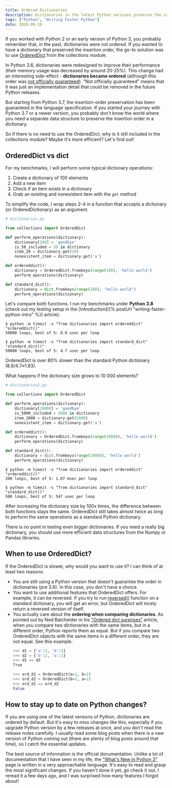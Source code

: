 ```yaml
---
title: Ordered Dictionaries
description: Dictionaries in the latest Python versions preserve the insertion order. So, is there any reason to use the OrderedDict as we used to do in the past?
tags: ["Python", "Writing Faster Python"]
date: 2020-09-10
---
```


If you worked with Python 2 or an early version of Python 3, you probably remember that, in the past, dictionaries were not ordered. If you wanted to have a dictionary that preserved the insertion order, the go-to solution was to use [OrderedDict](https://docs.python.org/3/library/collections.html#collections.OrderedDict) from the collections module.

In Python 3.6, dictionaries were redesigned to improve their performance (their memory usage was decreased by around 20-25%). This change had an interesting side-effect - **dictionaries became ordered** (although this order was [not officially guaranteed](https://docs.python.org/3/whatsnew/3.6.html#whatsnew36-compactdict)). "Not officially guaranteed" means that it was just an implementation detail that could be removed in the future Python releases.

But starting from Python 3.7, the insertion-order preservation has been guaranteed in the language specification. If you started your journey with Python 3.7 or a newer version, you probably don't know the world where you need a separate data structure to preserve the insertion order in a dictionary.

So if there is no need to use the OrderedDict, why is it still included in the collections module? Maybe it's more efficient? Let's find out!

## OrderedDict vs dict

For my benchmarks, I will perform some typical dictionary operations:

1. Create a dictionary of 100 elements
1. Add a new item
1. Check if an item exists in a dictionary
1. Grab an existing and nonexistent item with the `get` method

To simplify the code, I wrap steps 2-4 in a function that accepts a dictionary (or OrderedDictionary) as an argument.

```python
# dictionaries.py

from collections import OrderedDict

def perform_operations(dictionary):
    dictionary[200] = 'goodbye'
    is_50_included = 50 in dictionary
    item_20 = dictionary.get(20)
    nonexistent_item = dictionary.get('a')

def ordereddict():
    dictionary = OrderedDict.fromkeys(range(100), 'hello world')
    perform_operations(dictionary)

def standard_dict():
    dictionary = dict.fromkeys(range(100), 'hello world')
    perform_operations(dictionary)
```

Let's compare both functions. I run my benchmarks under **Python 3.8** (check out my testing setup in the [Introduction]({% postUrl "writing-faster-python-intro" %}) article):

```shell
$ python -m timeit -s "from dictionaries import ordereddict" "ordereddict()"
50000 loops, best of 5: 8.6 usec per loop

$ python -m timeit -s "from dictionaries import standard_dict" "standard_dict()"
50000 loops, best of 5: 4.7 usec per loop
```

OrderedDict is over 80% slower than the standard Python dictionary (8.6/4.7≈1.83).

What happens if the dictionary size grows to 10 000 elements?

```python
# dictionaries2.py

from collections import OrderedDict

def perform_operations(dictionary):
    dictionary[20000] = 'goodbye'
    is_5000_included = 5000 in dictionary
    item_2000 = dictionary.get(2000)
    nonexistent_item = dictionary.get('a')

def ordereddict():
    dictionary = OrderedDict.fromkeys(range(10000), 'hello world')
    perform_operations(dictionary)

def standard_dict():
    dictionary = dict.fromkeys(range(10000), 'hello world')
    perform_operations(dictionary)
```

```shell
$ python -m timeit -s "from dictionaries import ordereddict" "ordereddict()"
200 loops, best of 5: 1.07 msec per loop

$ python -m timeit -s "from dictionaries import standard_dict" "standard_dict()"
500 loops, best of 5: 547 usec per loop
```

After increasing the dictionary size by 100x times, the difference between both functions stays the same. OrderedDict still takes almost twice as long to perform the same operations as a standard Python dictionary.

There is no point in testing even bigger dictionaries. If you need a really big dictionary, you should use more efficient data structures from the Numpy or Pandas libraries.

## When to use OrderedDict?

If the OrderedDict is slower, why would you want to use it? I can think of at least two reasons:

* You are still using a Python version that doesn't guarantee the order in dictionaries (pre 3.6). In this case, you don't have a choice.
* You want to use additional features that OrderedDict offers. For example, it can be reversed. If you try to run [reversed()](https://docs.python.org/3/library/functions.html#reversed) function on a standard dictionary, you will get an error, but OrderedDict will nicely return a reversed version of itself.
* You actually care about the **ordering when comparing dictionaries**. As pointed out by Ned Batchelder in his ["Ordered dict surprises"](https://nedbatchelder.com/blog/202010/ordered_dict_surprises.html) article, when you compare two dictionaries with the same items, but in a different order, Python reports them as equal. But if you compare two OrderedDict objects with the same items in a different order, they are not equal. See this example:
    ```python
    >>> d1 = {'a':1, 'b':2}
    >>> d2 = {'b':2, 'a':1}
    >>> d1 == d2
    True

    >>> ord_d1 = OrderedDict(a=1, b=2)
    >>> ord_d2 = OrderedDict(b=2, a=1)
    >>> ord_d1 == ord_d2
    False
    ```

## How to stay up to date on Python changes?

If you are using one of the latest versions of Python, dictionaries are ordered by default. But it's easy to miss changes like this, especially if you upgrade Python version by a few releases at once, and you don't read the release notes carefully. I usually read some blog posts when there is a new version of Python coming out (there are plenty of blog posts around that time), so I catch the essential updates.

The best source of information is the official documentation. Unlike a lot of documentation that I have seen in my life, the ["What's New in Python 3"](https://docs.python.org/3/whatsnew/index.html) page is written in a very approachable language. It's easy to read and grasp the most significant changes. If you haven't done it yet, go check it out. I reread it a few days ago, and I was surprised how many features I forgot about!
